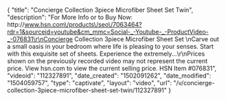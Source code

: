 {
    "title": "Concierge Collection 3piece Microfiber Sheet Set  Twin",
    "description": "For More Info or to Buy Now: http:\/\/www.hsn.com\/products\/seo\/7063464?rdr=1&sourceid=youtube&cm_mmc=Social-_-Youtube-_-ProductVideo-_-076831\r\nConcierge Collection 3piece Microfiber Sheet Set \nCarve out a small oasis in your bedroom where life is pleasing to your senses. Start with this exquisite set of sheets. Experience the extremely...\r\nPrices shown on the previously recorded video may not represent the current price.  View hsn.com to view the current selling price. HSN Item #076831",
    "videoid": "112327891",
    "date_created": "1502091262",
    "date_modified": "1504059757",
    "type": "captivate",
    "layout": "video",
    "url": "\/v\/concierge-collection-3piece-microfiber-sheet-set-twin\/112327891"
}